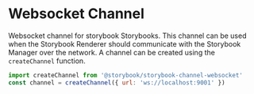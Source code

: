 # Websocket Channel

Websocket channel for storybook Storybooks. This channel can be used when the Storybook Renderer should communicate with the Storybook Manager over the network. A channel can be created using the `createChannel` function.

```js
import createChannel from '@storybook/storybook-channel-websocket'
const channel = createChannel({ url: 'ws://localhost:9001' })
```
